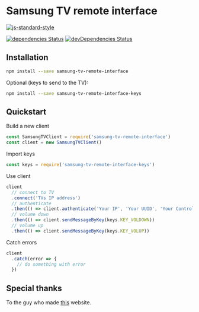 # Samsung TV remote interface

[![js-standard-style](https://cdn.rawgit.com/feross/standard/master/badge.svg)](http://standardjs.com)

[![dependencies Status][dependencies-image]][dependencies-url]
[![devDependencies Status][devDependencies-image]][devDependencies-url]

## Installation

```bash
npm install --save samsung-tv-remote-interface
```

Optional (keys to send to the TV):

```bash
npm install --save samsung-tv-remote-interface-keys
```

## Quickstart

Build a new client

```js
const SamsungTVClient = require('samsung-tv-remote-interface')
const client = new SamsungTVClient()
```

Import keys

```js
const keys = require('samsung-tv-remote-interface-keys')
```

Use client

```js
client
  // connect to TV
  .connect('TVs IP address')
  // authenticate
  .then(() => client.authenticate('Your IP', 'Your UUID', 'Your Controller name'))
  // volume down
  .then(() => client.sendMessageByKey(keys.KEY_VOLDOWN))
  // volume up
  .then(() => client.sendMessageByKey(keys.KEY_VOLUP))
```

Catch errors

```js
client
  .catch(error => {
    // do something with error
  })
```

## Special thanks

To the guy who made [this][special-thanks-url] website.

[dependencies-image]: https://david-dm.org/piu130/samsung-tv-remote-interface/status.svg
[dependencies-url]: https://david-dm.org/Piu130/samsung-tv-remote-interface
[devDependencies-image]: https://david-dm.org/piu130/samsung-tv-remote-interface/dev-status.svg
[devDependencies-url]: https://david-dm.org/piu130/samsung-tv-remote-interface?type=dev
[special-thanks-url]: http://sc0ty.pl/2012/02/samsung-tv-network-remote-control-protocol/
